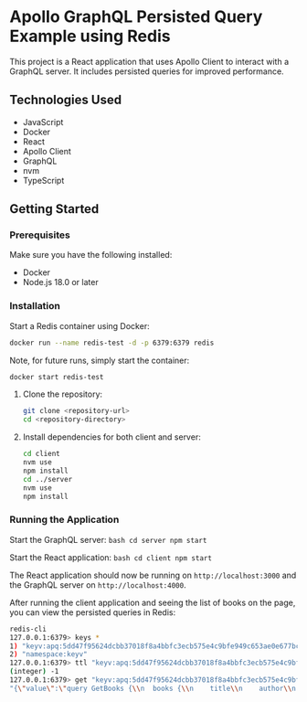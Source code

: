 # Apollo GraphQL Persisted Query Example using Redis

This project is a React application that uses Apollo Client to interact with a GraphQL server. It includes persisted queries for improved performance.

## Technologies Used

- JavaScript
- Docker
- React
- Apollo Client
- GraphQL
- nvm
- TypeScript

## Getting Started

### Prerequisites

Make sure you have the following installed:

- Docker
- Node.js 18.0 or later

### Installation

Start a Redis container using Docker:

```bash
docker run --name redis-test -d -p 6379:6379 redis
```

Note, for future runs, simply start the container:

```bash
docker start redis-test
```

1. Clone the repository:
    ```bash
    git clone <repository-url>
    cd <repository-directory>
    ```

2. Install dependencies for both client and server:
    ```bash
    cd client
    nvm use
    npm install
    cd ../server
    nvm use
    npm install
    ```

### Running the Application

Start the GraphQL server:
    ```bash
    cd server
    npm start
    ```

Start the React application:
    ```bash
    cd client
    npm start
    ```

The React application should now be running on `http://localhost:3000` and the GraphQL server on `http://localhost:4000`.

After running the client application and seeing the list of books on the page, you can view the persisted queries in Redis:

```bash
redis-cli                                                                                 │
127.0.0.1:6379> keys *                                                                                                                 │
1) "keyv:apq:5dd47f95624dcbb37018f8a4bbfc3ecb575e4c9bfe949c653ae0e677bcf7e8ac"                                                         │
2) "namespace:keyv"                                                                                                                    │
127.0.0.1:6379> ttl "keyv:apq:5dd47f95624dcbb37018f8a4bbfc3ecb575e4c9bfe949c653ae0e677bcf7e8ac"                                        │
(integer) -1                                                                                                                           │
127.0.0.1:6379> get "keyv:apq:5dd47f95624dcbb37018f8a4bbfc3ecb575e4c9bfe949c653ae0e677bcf7e8ac"                                        │
"{\"value\":\"query GetBooks {\\n  books {\\n    title\\n    author\\n    __typename\\n  }\\n}\",\"expires\":null}"     
````